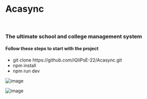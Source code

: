 <h1>Acasync</h1><br>
<h3>The ultimate school and college management system</h3>

<h4>Follow these steps to start with the project</h4>
<ul>
    <li>git clone https://github.com/iQliPsE-22/Acasync.git</li>
    <li>npm install</li>
    <li>npm run dev</li>
</ul>

![image](https://github.com/iQliPsE-22/Acasync/assets/91374730/f4945310-afc5-4d2e-9f81-d04889a80054)

![image](https://github.com/iQliPsE-22/Acasync/assets/91374730/c92aa63a-a752-4eca-a444-7c7f751b9ed3)
